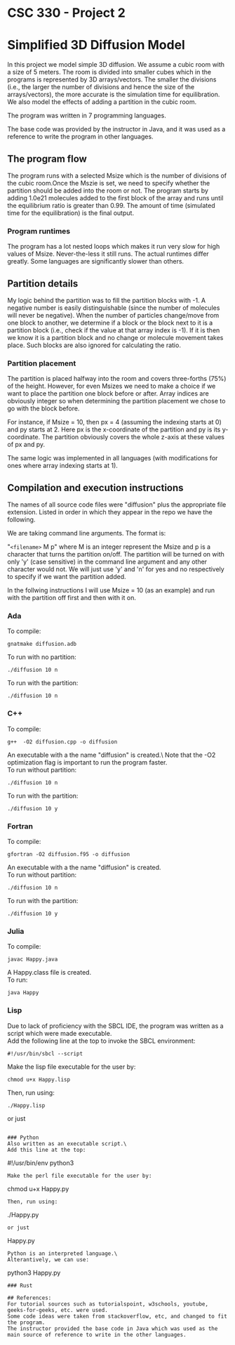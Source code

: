 # CSC 330 - Project 2
# Simplified 3D Diffusion Model

In this project we model simple 3D diffusion. We assume a cubic room with a size of 5 meters. The room is divided into smaller cubes which in the programs is
represented by 3D arrays/vectors. The smaller the divisions (i.e., the larger the number of divisions and hence the size of the arrays/vectors), the more accurate
is the simulation time for equilibration. We also model the effects of adding a partition in the cubic room.
 
The program was written in 7 programming languages.

The base code was provided by the instructor in Java, and it was used as a reference to write the program in other languages.

## The program flow

The program runs with a selected Msize which is the number of divisions of the cubic room.Once the Mszie is set, we need to specify whether the partition should be added into the room or not. The program starts by adding 1.0e21 molecules added to the first block of the array and runs until the equilibrium ratio is greater 
than 0.99. The amount of time (simulated time for the equilibration) is the final output. 

### Program runtimes
The program has a lot nested loops which makes it run very slow for high values of Msize. Never-the-less it still runs. The actual runtimes differ greatly.
Some languages are significantly slower than others.

## Partition details
My logic behind the partition was to fill the partition blocks with -1. A negative number is easily distinguishable (since the number of molecules
will never be negative). When the number of particles change/move from one block to another, we determine if a block or the block next to it is a partition
block (i.e., check if the value at that array index is -1). If it is then we know it is a partition block and no change or molecule movement takes place.
Such blocks are also ignored for calculating the ratio.

### Partition placement 
The partition is placed halfway into the room and covers three-forths (75%) of the height. However, for even Msizes we need to make a choice if we want to
place the partition one block before or after. Array indices are obviously integer so when determining the partition placement we chose to go with 
the block before. 

For instance, if Msize = 10, then px = 4 (assuming the indexing starts at 0) and py starts at 2. Here px is the x-coordinate of the partition and py is 
its y-coordinate. The partition obviously covers the whole z-axis at these values of px and py. 

The same logic was implemented in all languages (with modifications for ones where array indexing starts at 1). 

## Compilation and execution instructions

The names of all source code files were "diffusion" plus the appropriate file extension.
Listed in order in which they appear in the repo we have the following.

We are taking command line arguments. The format is:

"`<filename>` M p" where M is an integer represent the Msize and p is a character that turns the partition on/off.
The partition will be turned on with only 'y' (case sensitive) in the command line argument and any other character would not.
We will just use 'y' and 'n' for yes and no respectively to specify if we want the partition added.

In the follwing instructions I will use Msize = 10 (as an example) and run with the partition off first and then with it on.  

### Ada
To compile:
```
gnatmake diffusion.adb 
```
To run with no partition:
```
./diffusion 10 n
``` 
To run with the partition:
```
./diffusion 10 n
```

### C++
To compile:
```
g++  -O2 diffusion.cpp -o diffusion
```
An executable with a the name "diffusion" is created.\ 
Note that the -O2 optimization flag is important to run the program faster.\
To run without partition:
```
./diffusion 10 n
```
To run with the partition:
```
./diffusion 10 y
```

### Fortran
To compile:
```
gfortran -O2 diffusion.f95 -o diffusion
```
An executable with a the name "diffusion" is created.\
To run without partition:
```
./diffusion 10 n
```
To run with the partition:
```
./diffusion 10 y
```

### Julia 
To compile:
```
javac Happy.java
```
A Happy.class file is created.\
To run:
```
java Happy
```

### Lisp
Due to lack of proficiency with the SBCL IDE, the program was written as a script which were made executable.\
Add the following line at the top to invoke the SBCL environment:
```
#!/usr/bin/sbcl --script
```
Make the lisp file executable for the user by:
```
chmod u+x Happy.lisp
```
Then, run using:
```
./Happy.lisp
```
or just
```

### Python
Also written as an executable script.\
Add this line at the top:
```
#!/usr/bin/env python3
```
Make the perl file executable for the user by:
```
chmod u+x Happy.py
```
Then, run using:
```
./Happy.py
```
or just
```
Happy.py
```
Python is an interpreted language.\
Alterantively, we can use:
```
python3 Happy.py
```
### Rust

## References:
For tutorial sources such as tutorialspoint, w3schools, youtube, geeks-for-geeks, etc. were used.
Some code ideas were taken from stackoverflow, etc, and changed to fit the program.
The instructor provided the base code in Java which was used as the main source of reference to write in the other languages.

